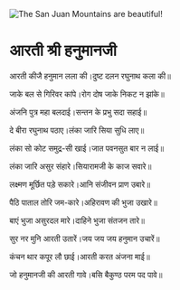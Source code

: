 ![The San Juan Mountains are beautiful!](lib/assets/images/artis/img.png "San Juan Mountains")

#   आरती श्री हनुमानजी 

आरती कीजै हनुमान लला की।दुष्ट दलन रघुनाथ कला की॥

जाके बल से गिरिवर कांपे।रोग दोष जाके निकट न झांके॥

अंजनि पुत्र महा बलदाई।सन्तन के प्रभु सदा सहाई॥

दे बीरा रघुनाथ पठाए।लंका जारि सिया सुधि लाए॥

लंका सो कोट समुद्र-सी खाई।जात पवनसुत बार न लाई॥

लंका जारि असुर संहारे।सियारामजी के काज सवारे॥

लक्ष्मण मूर्छित पड़े सकारे।आनि संजीवन प्राण उबारे॥

पैठि पाताल तोरि जम-कारे।अहिरावण की भुजा उखारे॥

बाएं भुजा असुरदल मारे।दाहिने भुजा संतजन तारे॥

सुर नर मुनि आरती उतारें।जय जय जय हनुमान उचारें॥

कंचन थार कपूर लौ छाई।आरती करत अंजना माई॥

जो हनुमानजी की आरती गावे।बसि बैकुण्ठ परम पद पावे॥